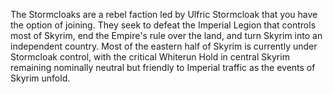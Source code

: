 The Stormcloaks are a rebel faction led by Ulfric Stormcloak that you have the option of joining. They seek to defeat the Imperial Legion that controls most of Skyrim, end the Empire's rule over the land, and turn Skyrim into an independent country. Most of the eastern half of Skyrim is currently under Stormcloak control, with the critical Whiterun Hold in central Skyrim remaining nominally neutral but friendly to Imperial traffic as the events of Skyrim unfold.